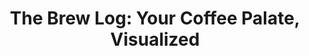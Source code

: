 ---
layout: blog
publisher: Crema.co Blog
originalurl: https://blog.crema.co/the-brew-log-your-coffee-palate-visualized-26c85142932f
title: "The Brew Log: Your Coffee Palate, Visualized"
snippet: "Have you seen a flavor wheel for wine or beer? Well, coffee has one too. In fact, earlier this year World Coffee Research (WCR) published a groundbreaking sensory lexicon for coffee, identifying 110 distinct flavor attributes. Based on this new lexicon, the Specialty Coffee Association of America (SCAA) then developed a new and improved flavor wheel for coffee. We’re now using similar attributes to both categorize coffees on Crema.co, and to give our customers insight into the characteristics underlying their own personal taste preferences."
---
